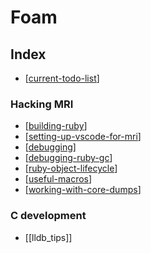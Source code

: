 # Foam

## Index

* [[current-todo-list]]

### Hacking MRI

* [[building-ruby]]
* [[setting-up-vscode-for-mri]]
* [[debugging]]
* [[debugging-ruby-gc]]
* [[ruby-object-lifecycle]]
* [[useful-macros]]
* [[working-with-core-dumps]]

### C development

* [[lldb_tips]]

[//begin]: # "Autogenerated link references for markdown compatibility"
[current-todo-list]: current-todo-list "Current Todo List"
[building-ruby]: building-ruby "Building Ruby"
[setting-up-vscode-for-mri]: setting-up-vscode-for-mri "Setting up VSCode for MRI development"
[debugging]: debugging "Debugging"
[debugging-ruby-gc]: debugging-ruby-gc "Debugging Ruby GC"
[ruby-object-lifecycle]: ruby-object-lifecycle "Ruby Object/GC Lifecycle"
[useful-macros]: useful-macros "Useful Macros"
[working-with-core-dumps]: working-with-core-dumps "Working with Core Dumps"
[//end]: # "Autogenerated link references"
